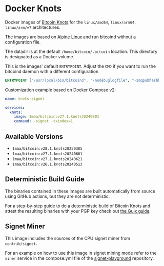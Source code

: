 # Docker Knots

Docker images of [Bitcoin Knots](https://bitcoinknots.org/) for the `linux/amd64`, `linux/arm64`, `linux/arm/v7` architectures.

The images are based on [Alpine Linux](https://alpinelinux.org/) and run bitcoind without a configuration file.

The datadir is at the default `/home/bitcoin/.bitcoin` location.
This directory is designated as a Docker volume.

This is the images' default `ENTRYPOINT`.
Adjust the `CMD` if you want to run the bitcoind daemon with a different configuration.

```dockerfile
ENTRYPOINT ["/usr/local/bin/bitcoind", "-nodebuglogfile", "-zmqpubhashblock=tcp://0.0.0.0:8443", "-zmqpubrawblock=tcp://0.0.0.0:28332", "-zmqpubrawtx=tcp://0.0.0.0:28333"]
```

Customization example based on Docker Compose v2:

```yaml
name: knots-signet

services:
  knots:
    image: 1maa/bitcoin:v27.1.knots20240801
    command: -signet -txindex=1
```


## Available Versions

* `1maa/bitcoin:v28.1.knots20250305`
* `1maa/bitcoin:v27.1.knots20240801`
* `1maa/bitcoin:v27.1.knots20240621`
* `1maa/bitcoin:v26.1.knots20240513`


## Deterministic Build Guide

The binaries contained in these images are built automatically from source using GitHub actions, but they are not deterministic.

For a step-by-step guide to do a deterministic build of Bitcoin Knots and attest the resulting binaries with your PGP key check out [the Guix guide](Guix-Guide.md).


## Signet Miner

This image includes the sources of the CPU signet miner from `contrib/signet`.

For an example on how to use this image in signet mining mode refer to the `miner` service in the compose.yml file of the [signet-playground](https://github.com/BcnBitcoinOnly/signet-playground/blob/master/compose.yml) repository.
